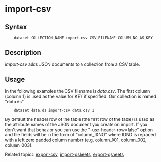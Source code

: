 
# import-csv

## Syntax

```
    dataset COLLECTION_NAME import-csv CSV_FILENAME COLUMN_NO_AS_KEY
```

## Description

_import-csv_ adds JSON documents to a collection from a CSV table. 

## Usage

In the following examples the CSV filename is _data.csv_.
The first column (column 1) is used as the value for KEY if
specified.  Our collection is named "data.ds".

```shell
    dataset data.ds import-csv data.csv 1
```

By default the header row of the table (the first row of the table) 
is used as the attribute names of the JSON document you create on 
import.  If you don't want that behavior you can use 
the "-use-header-row=false" option and the fields will be in the
form of "column_IDNO" where IDNO is replaced with a left zero 
padded column number (e.g. column_001, column_002, column_003).


Related topics: [export-csv](export-csv.html), [import-gsheets](import-gsheets.html), [export-gsheets](export-gsheet.html)

